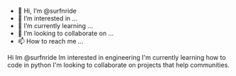 - 👋 Hi, I’m @surfnride
- 👀 I’m interested in ...
- 🌱 I’m currently learning ...
- 💞️ I’m looking to collaborate on ...
- 📫 How to reach me ...

<!---
surfnride/surfnride is a ✨ special ✨ repository because its `README.md` (this file) appears on your GitHub profile.
You can click the Preview link to take a look at your changes.
--->
Hi Im @surfnride 
Im interested in engineering
I'm currently learning how to code in python
I'm looking to collaborate on projects that help communities.
